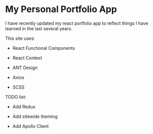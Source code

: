 # My Personal Portfolio App

I have recently updated my react portfolio app to reflect things I have learned in the last several years.

This site uses:

- React Functional Components

- React Context

- ANT Design

- Axios

- SCSS

TODO list:

- Add Redux

- Add sitewide theming

- Add Apollo Client
